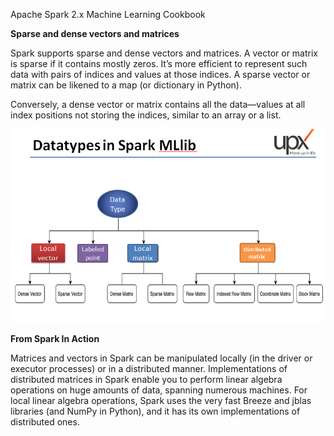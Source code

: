 Apache Spark 2.x Machine Learning Cookbook

**Sparse and dense vectors and matrices**

Spark supports sparse and dense vectors and matrices. A vector or matrix is sparse if it contains mostly zeros. It’s more efficient to represent such data with pairs of indices and values at those indices. A sparse vector or matrix can be likened to a map \(or dictionary in Python\).

Conversely, a dense vector or matrix contains all the data—values at all index positions not storing the indices, similar to an array or a list.

![](/assets/MLlib.png)



**From Spark In Action**

 Matrices and vectors in Spark can be manipulated locally \(in the driver or executor processes\) or in a distributed manner. Implementations of distributed matrices in Spark enable you to perform linear algebra operations on huge amounts of data, spanning numerous machines. For local linear algebra operations, Spark uses the very fast Breeze and jblas libraries \(and NumPy in Python\), and it has its own implementations of distributed ones.

